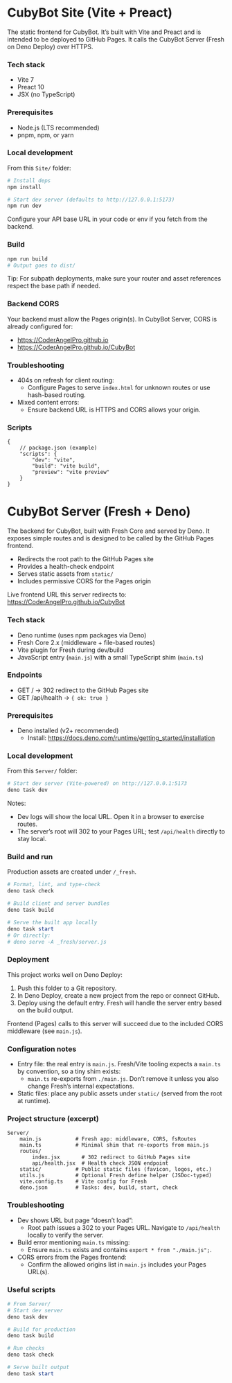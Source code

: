 # CubyBot Site (Vite + Preact)

The static frontend for CubyBot. It’s built with Vite and Preact and is intended to be deployed to GitHub Pages. It calls the CubyBot Server (Fresh on Deno Deploy) over HTTPS.

### Tech stack
 - Vite 7
 - Preact 10
 - JSX (no TypeScript)

### Prerequisites
 - Node.js (LTS recommended)
 - pnpm, npm, or yarn

### Local development
From this `Site/` folder:

```powershell
# Install deps
npm install

# Start dev server (defaults to http://127.0.0.1:5173)
npm run dev
```

Configure your API base URL in your code or env if you fetch from the backend.

### Build

```powershell
npm run build
# Output goes to dist/
```

Tip: For subpath deployments, make sure your router and asset references respect the base path if needed.

### Backend CORS
Your backend must allow the Pages origin(s). In CubyBot Server, CORS is already configured for:
 - https://CoderAngelPro.github.io
 - https://CoderAngelPro.github.io/CubyBot

### Troubleshooting
 - 404s on refresh for client routing:
	 - Configure Pages to serve `index.html` for unknown routes or use hash-based routing.
 - Mixed content errors:
	 - Ensure backend URL is HTTPS and CORS allows your origin.

### Scripts
```jsonc
{
	// package.json (example)
	"scripts": {
		"dev": "vite",
		"build": "vite build",
		"preview": "vite preview"
	}
}
```
# CubyBot Server (Fresh + Deno)

The backend for CubyBot, built with Fresh Core and served by Deno. It exposes simple routes and is designed to be called by the GitHub Pages frontend.

- Redirects the root path to the GitHub Pages site
- Provides a health-check endpoint
- Serves static assets from `static/`
- Includes permissive CORS for the Pages origin

Live frontend URL this server redirects to: https://CoderAngelPro.github.io/CubyBot

### Tech stack
- Deno runtime (uses npm packages via Deno)
- Fresh Core 2.x (middleware + file-based routes)
- Vite plugin for Fresh during dev/build
- JavaScript entry (`main.js`) with a small TypeScript shim (`main.ts`)

### Endpoints
- GET / → 302 redirect to the GitHub Pages site
- GET /api/health → `{ ok: true }`

### Prerequisites
- Deno installed (v2+ recommended)
	- Install: https://docs.deno.com/runtime/getting_started/installation

### Local development
From this `Server/` folder:

```powershell
# Start dev server (Vite-powered) on http://127.0.0.1:5173
deno task dev
```

Notes:
- Dev logs will show the local URL. Open it in a browser to exercise routes.
- The server’s root will 302 to your Pages URL; test `/api/health` directly to stay local.

### Build and run
Production assets are created under `/_fresh`.

```powershell
# Format, lint, and type-check
deno task check

# Build client and server bundles
deno task build

# Serve the built app locally
deno task start
# Or directly:
# deno serve -A _fresh/server.js
```

### Deployment
This project works well on Deno Deploy:
1) Push this folder to a Git repository.
2) In Deno Deploy, create a new project from the repo or connect GitHub.
3) Deploy using the default entry. Fresh will handle the server entry based on the build output.

Frontend (Pages) calls to this server will succeed due to the included CORS middleware (see `main.js`).

### Configuration notes
- Entry file: the real entry is `main.js`. Fresh/Vite tooling expects a `main.ts` by convention, so a tiny shim exists:
	- `main.ts` re-exports from `./main.js`. Don’t remove it unless you also change Fresh’s internal expectations.
- Static files: place any public assets under `static/` (served from the root at runtime).

### Project structure (excerpt)
```
Server/
	main.js           # Fresh app: middleware, CORS, fsRoutes
	main.ts           # Minimal shim that re-exports from main.js
	routes/
		index.jsx       # 302 redirect to GitHub Pages site
		api/health.jsx  # Health check JSON endpoint
	static/           # Public static files (favicon, logos, etc.)
	utils.js          # Optional Fresh define helper (JSDoc-typed)
	vite.config.ts    # Vite config for Fresh
	deno.json         # Tasks: dev, build, start, check
```

### Troubleshooting
- Dev shows URL but page “doesn’t load”:
	- Root path issues a 302 to your Pages URL. Navigate to `/api/health` locally to verify the server.
- Build error mentioning `main.ts` missing:
	- Ensure `main.ts` exists and contains `export * from "./main.js";`.
- CORS errors from the Pages frontend:
	- Confirm the allowed origins list in `main.js` includes your Pages URL(s).

### Useful scripts
```powershell
# From Server/
# Start dev server
deno task dev

# Build for production
deno task build

# Run checks
deno task check

# Serve built output
deno task start
```